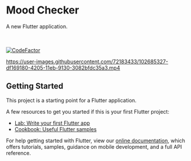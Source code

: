 # Mood Checker

A new Flutter application.

<br>
<br>
<a href="https://www.codefactor.io/repository/github/sanjanarp/mood-checker"><img src="https://www.codefactor.io/repository/github/sanjanarp/mood-checker/badge" alt="CodeFactor" /></a>



https://user-images.githubusercontent.com/72183433/102685327-df169180-4205-11eb-9130-3082bfdc35a3.mp4







## Getting Started

This project is a starting point for a Flutter application.

A few resources to get you started if this is your first Flutter project:

- [Lab: Write your first Flutter app](https://flutter.dev/docs/get-started/codelab)
- [Cookbook: Useful Flutter samples](https://flutter.dev/docs/cookbook)

For help getting started with Flutter, view our
[online documentation](https://flutter.dev/docs), which offers tutorials,
samples, guidance on mobile development, and a full API reference.
